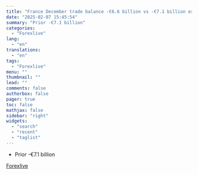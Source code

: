 ```yaml
---
title: "France December trade balance -€6.6 billion vs -€7.1 billion expected"
date: "2025-02-07 15:45:54"
summary: "Prior -€7.1 billion"
categories:
  - "Forexlive"
lang:
  - "en"
translations:
  - "en"
tags:
  - "Forexlive"
menu: ""
thumbnail: ""
lead: ""
comments: false
authorbox: false
pager: true
toc: false
mathjax: false
sidebar: "right"
widgets:
  - "search"
  - "recent"
  - "taglist"
---
```


* Prior -€7.1 billion

[Forexlive](https://www.tradingview.com/news/forexlive:f5b127abf094b:0-france-december-trade-balance-6-6-billion-vs-7-1-billion-expected/)
